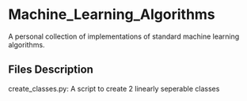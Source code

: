 # Machine_Learning_Algorithms
A personal collection of implementations of standard machine learning algorithms.

## Files Description
create_classes.py: A script to create 2 linearly seperable classes